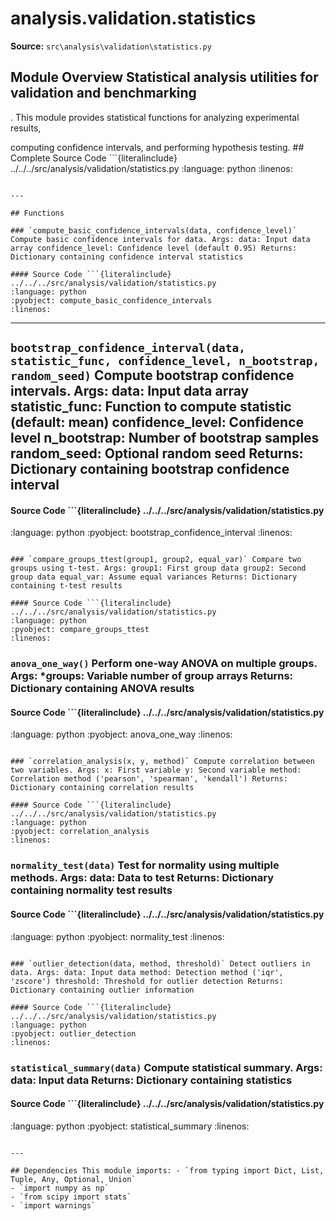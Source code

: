 # analysis.validation.statistics

**Source:** `src\analysis\validation\statistics.py`

## Module Overview Statistical analysis utilities for validation and benchmarking

. This module provides statistical functions for analyzing experimental results,


computing confidence intervals, and performing hypothesis testing. ## Complete Source Code ```{literalinclude} ../../../src/analysis/validation/statistics.py
:language: python
:linenos:
```

---

## Functions

### `compute_basic_confidence_intervals(data, confidence_level)` Compute basic confidence intervals for data. Args: data: Input data array confidence_level: Confidence level (default 0.95) Returns: Dictionary containing confidence interval statistics

#### Source Code ```{literalinclude} ../../../src/analysis/validation/statistics.py
:language: python
:pyobject: compute_basic_confidence_intervals
:linenos:
```

---

## `bootstrap_confidence_interval(data, statistic_func, confidence_level, n_bootstrap, random_seed)` Compute bootstrap confidence intervals. Args: data: Input data array statistic_func: Function to compute statistic (default: mean) confidence_level: Confidence level n_bootstrap: Number of bootstrap samples random_seed: Optional random seed Returns: Dictionary containing bootstrap confidence interval

#### Source Code ```{literalinclude} ../../../src/analysis/validation/statistics.py

:language: python
:pyobject: bootstrap_confidence_interval
:linenos:
```

### `compare_groups_ttest(group1, group2, equal_var)` Compare two groups using t-test. Args: group1: First group data group2: Second group data equal_var: Assume equal variances Returns: Dictionary containing t-test results

#### Source Code ```{literalinclude} ../../../src/analysis/validation/statistics.py
:language: python
:pyobject: compare_groups_ttest
:linenos:
```

### `anova_one_way()` Perform one-way ANOVA on multiple groups. Args: *groups: Variable number of group arrays Returns: Dictionary containing ANOVA results

#### Source Code ```{literalinclude} ../../../src/analysis/validation/statistics.py

:language: python
:pyobject: anova_one_way
:linenos:
```

### `correlation_analysis(x, y, method)` Compute correlation between two variables. Args: x: First variable y: Second variable method: Correlation method ('pearson', 'spearman', 'kendall') Returns: Dictionary containing correlation results

#### Source Code ```{literalinclude} ../../../src/analysis/validation/statistics.py
:language: python
:pyobject: correlation_analysis
:linenos:
```

### `normality_test(data)` Test for normality using multiple methods. Args: data: Data to test Returns: Dictionary containing normality test results

#### Source Code ```{literalinclude} ../../../src/analysis/validation/statistics.py

:language: python
:pyobject: normality_test
:linenos:
```

### `outlier_detection(data, method, threshold)` Detect outliers in data. Args: data: Input data method: Detection method ('iqr', 'zscore') threshold: Threshold for outlier detection Returns: Dictionary containing outlier information

#### Source Code ```{literalinclude} ../../../src/analysis/validation/statistics.py
:language: python
:pyobject: outlier_detection
:linenos:
```

### `statistical_summary(data)` Compute statistical summary. Args: data: Input data Returns: Dictionary containing statistics

#### Source Code ```{literalinclude} ../../../src/analysis/validation/statistics.py

:language: python
:pyobject: statistical_summary
:linenos:
```

---

## Dependencies This module imports: - `from typing import Dict, List, Tuple, Any, Optional, Union`
- `import numpy as np`
- `from scipy import stats`
- `import warnings`
